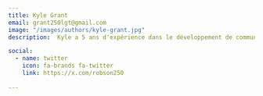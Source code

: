 ```yaml
---
title: Kyle Grant
email: grant250lgt@gmail.com
image: "/images/authors/kyle-grant.jpg"
description:  Kyle a 5 ans d'expérience dans le développement de communautés autour des cryptomonnaies et dans le marketing sur les réseaux sociaux. Il m'épanouis en créant des récits captivants qui résonnent avec les audiences.

social:
  - name: twitter
    icon: fa-brands fa-twitter
    link: https://x.com/robson250
  
---
```


